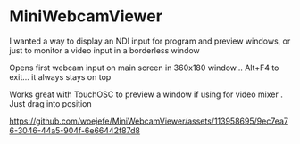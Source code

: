 # MiniWebcamViewer
I wanted a way to display an NDI input for program and preview windows, or just to monitor a video input in a borderless window

Opens first webcam input on main screen in 360x180 window... Alt+F4 to exit... it always stays on top

Works great with TouchOSC to preview a window if using for video mixer . Just drag into position


https://github.com/woejefe/MiniWebcamViewer/assets/113958695/9ec7ea76-3046-44a5-904f-6e66442f87d8

